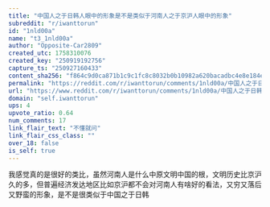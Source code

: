 ```yaml
---
title: "中国人之于日韩人眼中的形象是不是类似于河南人之于京沪人眼中的形象"
subreddit: "r/iwanttorun"
id: "1nld00a"
name: "t3_1nld00a"
author: "Opposite-Car2809"
created_utc: 1758310076
created_key: "250919192756"
capture_ts: "250927160433"
content_sha256: "f864c9d0ca871b1c9c1fc8c8032b0b10982a620bacadbc4e8e184e34af4b2c5c"
permalink: "https://reddit.com/r/iwanttorun/comments/1nld00a/中国人之于日韩人眼中的形象是不是类似于河南人之于京沪人眼中的形象/"
url: "https://www.reddit.com/r/iwanttorun/comments/1nld00a/中国人之于日韩人眼中的形象是不是类似于河南人之于京沪人眼中的形象/"
domain: "self.iwanttorun"
ups: 4
upvote_ratio: 0.64
num_comments: 17
link_flair_text: "不懂就问"
link_flair_css_class: ""
over_18: false
is_self: true
---
```


我感觉真的是很好的类比，虽然河南人是什么中原文明中国的根，文明历史比京沪久的多，但普遍经济发达地区比如京沪都不会对河南人有啥好的看法，又穷又落后又野蛮的形象，是不是很类似于中国之于日韩
